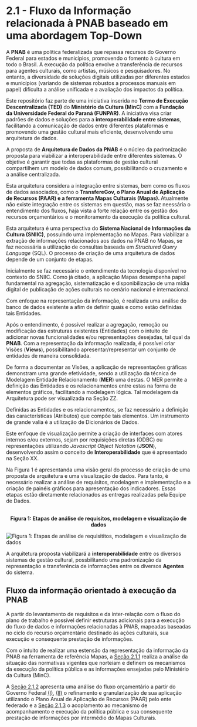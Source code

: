 # 2.1 - Fluxo da Informação relacionada à PNAB baseado em uma abordagem Top-Down
<div>
<p>
A <b>PNAB</b> é uma política federalizada que repassa recursos do Governo Federal para estados e municípios, promovendo o fomento à cultura em todo o Brasil. A execução da política envolve a transferência de recursos para agentes culturais, como artistas, músicos e pesquisadores. No entanto, a diversidade de soluções digitais utilizadas por diferentes estados e municípios (variando de sistemas robustos a processos manuais em papel) dificulta a análise unificada e a avaliação dos impactos da política.
</p>
</div>
<div>
<p>
Este repositório faz parte de uma iniciativa inserida no <b>Termo de Execução Descentralizada (TED)</b>  do  <b>Ministério da Cultura (MinC)</b>  com a  <b>Fundação da Universidade Federal do Paraná (FUNPAR)</b>. A iniciativa visa criar padrões de dados e soluções para a  <b>interoperabilidade entre sistemas</b>, facilitando a comunicação de dados entre diferentes plataformas e promovendo uma gestão cultural mais eficiente, desenvolvendo uma arquitetura de dados.
</p>
</div>
<div>
<p>
A proposta de <b>Arquitetura de Dados da PNAB</b> é o núcleo da padronização proposta para viabilizar a interoperabilidade entre diferentes sistemas. O objetivo é garantir que todas as plataformas de gestão cultural compartilhem um modelo de dados comum, possibilitando o cruzamento e a análise centralizada. 
</p>
<p>
Esta arquitetura considera a integração entre sistemas, bem como os fluxos de dados associados, como o <b>TransfereGov, o Plano Anual de Aplicação de Recursos (PAAR) e a ferramenta Mapas Culturais (Mapas). </b> Atualmente não existe integração entre os sistemas em questão, mas se faz neessária o entendimento dos fluxos, haja vista a forte relação entre os gestão dos recursos orçamentários e o monitoramento da execução da política cultural.
</p>
<p>
Esta arquitetura é uma perspectiva do <b> Sistema Nacional de Informações da Cultura (SNIIC)</b>, possuindo uma implementação no Mapas. Para viabilizar a extração de informações relacionados aos dados na PNAB no Mapas, se faz necessária a utilização de consultas baseada em <i>Structured Query Language </i> (SQL).
O processo de criação de uma arquitetura de dados depende de um conjunto de etapas.
</p>
<p>
Inicialmente se faz necessário o entendimento da tecnologia disponível no contexto do SNIIC. Como já citado, a aplicação Mapas desempenha
papel fundamental na agregação, sistematização e disponibilização de uma mídia digital de publicação de ações culturais no cenário
nacional e internacional.
</p>
<p>
Com enfoque na representação da informação, é realizada uma análise do banco de dados existente a afim de definir quais e
como estão definidas tais Entidades.
</p>
<p>
Após o entendimento, é possível realizar a agregação, remoção ou modificação das estruturas existentes (Entidades) com o intuito de adicionar
novas funcionalidades e/ou representações desejadas, tal qual da <b>PNAB</b>. Com a representação da informação realizada,
é possível criar Visões (<B>Views</B>), possibilitando apresentar/representar um conjunto de entidades de maneira consolidada.
</p>
<p>
De forma a documentar as Visões, a aplicação de representações gráficas demonstram uma grande efetividade, sendo a utilização da técnica de Modelagem Entidade Relacionamento (<b>MER</b>) uma destas.
O MER permite a definição das Entidades e os relacionamentos entre estas na forma de elementos gráficos, facilitando a modelagem lógica. Tal modelagem da Arquitetura pode ser visualizada na Seção ZZ.
</p>
<p>
Definidas as Entidades e os relacionamentos, se faz necessário a definição das características (Atributos) que compõe tais elementos.
Um instrumento de grande valia é a utilização de Dicionários de Dados.
</p>
<p>
Este enfoque de visualização permite a criação de interfaces com atores internos e/ou externos, sejam por requisições diretas (ODBC)
ou representações utilizando <i>Javascript Object Notation</i> (<b>JSON</b>), desenvolvendo assim o conceito de <b>Interoperabilidade</b> que é apresentado na Seção XX.
</p>
<p>
Na Figura 1 é apresentanda uma visão geral do processo de criação de uma proposta de arquitetura e uma visualização de dados. Para tanto, é necessário realizar a análise de requisitos, modelagem e implementação e a criação de painéis gráficos para apresentação dos indicadores. Essas etapas estão diretamente relacionados as entregas realizadas pela Equipe de Dados.
</p>
</div>
<br>
<center> <b>Figura 1: Etapas de análise de requisitos, modelagem e visualização de dados</b></center>

![**Figura 1: Etapas de análise de requisititos, modelagem e visualização de dados**](https://lh3.googleusercontent.com/pw/AP1GczNNmAcA4L8nC8bJ0z8cjO1BMhjp82_5b7XweEidL2qWxw3dbG_5RdS8EuK-DomR0F-IJOH7sLNMoaONS4t6MJYpis2qDRDRhl4D9hNu_JkFs0Q7awNvdOVhwTKVbvJnOEmcZ1Dwiji1PdYWJJCOvFSk=w2560-h940-s-no-gm?authuser=0)

<div>
<p>
A arquitetura proposta viabilizará a <b>interoperabilidade</b> entre os diversos sistemas de gestão cultural, possbilitando uma padronização da representação e transferência de informações entre os diversos <b>Agentes </b> do sistema.
</p>
</div>

## Fluxo da informação orientado à execução da PNAB

<div><p>A partir do levantamento de requisitos e da inter-relação com o fluxo do plano de trabalho é possível 
definir estruturas adicionais para a execução do fluxo de dados e informações relacionadas à PNAB, mapeadas baseadas no ciclo do recurso orçamentário destinado às ações culturais, sua execução e consequente prestação de informações.</p></div>

Com o intuito de realizar uma estensão da representação da informação da PNAB na ferramenta de referência Mapas, a [Seção 2.1.1](2_1_1_Analise_Ecossistema.md)
realiza a análise da situação das normativas vigentes que norteiam e definem os mecanismos da execução da política pública e as informações
ensejadas pelo Ministério da Cultura (MinC). 

A [Seção 2.1.2](2_1_2_TransfereGov_PAAR.md) apresenta uma análise do fluxo orçamentário a partir do Governo Federal 
[(I)](2_1_2_TransfereGov_PAAR.md#i-do-repasse-do-recurso-orçamentário-da-união), [(II)](2_1_2_TransfereGov_PAAR.md#ii-da-granularização-da-aplicação-dos-recursos-com-o-paar) 
o refinamento e granularização de sua aplicação utilizando o Plano Anual de Aplicação de Recursos (PAAR) pelo ente federado e 
a [Seção 2.1.3](2_1_3_Proposta_PNAB_Mapas.md) o acoplamento ao mecanismo de acompanhamento e execução da política pública 
e sua consequente prestação de informações por intermédio do Mapas Culturais.

